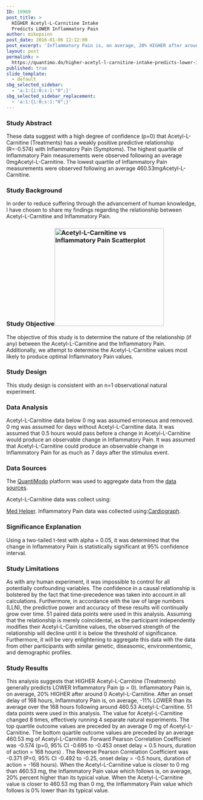 ```yaml
---
ID: 19969
post_title: >
  HIGHER Acetyl-L-Carnitine Intake
  Predicts LOWER Inflammatory Pain
author: mikepsinn
post_date: 2016-01-06 12:12:00
post_excerpt: 'Inflammatory Pain is, on average, 20% HIGHER after around 0 mg Acetyl-L-Carnitine.  Inflammatory Pain is, on average, -11% LOWER after around 460.53 mg Acetyl-L-Carnitine'
layout: post
permalink: >
  https://quantimo.do/higher-acetyl-l-carnitine-intake-predicts-lower-inflammatory-pain/
published: true
slide_template:
  - default
sbg_selected_sidebar:
  - 'a:1:{i:0;s:1:"0";}'
sbg_selected_sidebar_replacement:
  - 'a:1:{i:0;s:1:"0";}'
---
```

### Study Abstract

<p class="ng-binding">
  These data suggest with a high degree of confidence (p=0) that Acetyl-L-Carnitine (Treatments) has a weakly positive predictive relationship (R=-0.574) with Inflammatory Pain (Symptoms). The highest quartile of Inflammatory Pain measurements were observed following an average 0mgAcetyl-L-Carnitine. The lowest quartile of Inflammatory Pain measurements were observed following an average 460.53mgAcetyl-L-Carnitine.
</p>

### Study Background

<p class="ng-binding">
  In order to reduce suffering through the advancement of human knowledge, I have chosen to share my findings regarding the relationship between Acetyl-L-Carnitine and Inflammatory Pain.
</p>

### Study Objective<a href="https://quantimo.do/wp-content/uploads/2016/01/Acetyl-L-Carnitine-vs-Inflammatory-Pain-Scatterplot.png" rel="attachment wp-att-19970"><img class="size-full wp-image-19970 alignright" src="https://quantimo.do/wp-content/uploads/2016/01/Acetyl-L-Carnitine-vs-Inflammatory-Pain-Scatterplot.png" alt="Acetyl-L-Carnitine vs Inflammatory Pain Scatterplot" width="289" height="259" /></a>

<p class="ng-binding">
  The objective of this study is to determine the nature of the relationship (if any) between the Acetyl-L-Carnitine and the Inflammatory Pain. Additionally, we attempt to determine the Acetyl-L-Carnitine values most likely to produce optimal Inflammatory Pain values.
</p>

### Study Design

<p class="ng-binding">
  This study design is consistent with an n=1 observational natural experiment.
</p>

### Data Analysis

<p class="ng-binding">
  Acetyl-L-Carnitine data below 0 mg was assumed erroneous and removed. 0 mg was assumed for days without Acetyl-L-Carnitine data. It was assumed that 0.5 hours would pass before a change in Acetyl-L-Carnitine would produce an observable change in Inflammatory Pain. It was assumed that Acetyl-L-Carnitine could produce an observable change in Inflammatory Pain for as much as 7 days after the stimulus event.
</p>

### Data Sources

<p class="ng-binding">
  The <a href="https://quantimo.do/">QuantiModo</a> platform was used to aggregate data from the <a href="https://quantimo.do/data-sources">data sources</a>.
</p> Acetyl-L-Carnitine data was collect using: 

[Med Helper][1]. Inflammatory Pain data was collected using:[Cardiograph][1]. 
### Significance Explanation

<p class="ng-binding">
  Using a two-tailed t-test with alpha = 0.05, it was determined that the change in Inflammatory Pain is statistically significant at 95% confidence interval.
</p>

### Study Limitations

<p class="ng-binding">
  As with any human experiment, it was impossible to control for all potentially confounding variables. The confidence in a causal relationship is bolstered by the fact that time-precedence was taken into account in all calculations. Furthermore, in accordance with the law of large numbers (LLN), the predictive power and accuracy of these results will continually grow over time. 51 paired data points were used in this analysis. Assuming that the relationship is merely coincidental, as the participant independently modifies their Acetyl-L-Carnitine values, the observed strength of the relationship will decline until it is below the threshold of significance. Furthermore, it will be very enlightening to aggregate this data with the data from other participants with similar genetic, diseasomic, environmentomic, and demographic profiles.
</p>

### Study Results

<p class="ng-binding">
  This analysis suggests that HIGHER Acetyl-L-Carnitine (Treatments) generally predicts LOWER Inflammatory Pain (p = 0). Inflammatory Pain is, on average, 20% HIGHER after around 0 Acetyl-L-Carnitine. After an onset delay of 168 hours, Inflammatory Pain is, on average, -11% LOWER than its average over the 168 hours following around 460.53 Acetyl-L-Carnitine. 51 data points were used in this analysis. The value for Acetyl-L-Carnitine changed 8 times, effectively running 4 separate natural experiments. The top quartile outcome values are preceded by an average 0 mg of Acetyl-L-Carnitine. The bottom quartile outcome values are preceded by an average 460.53 mg of Acetyl-L-Carnitine. Forward Pearson Correlation Coefficient was -0.574 (p=0, 95% CI -0.695 to -0.453 onset delay = 0.5 hours, duration of action = 168 hours) . The Reverse Pearson Correlation Coefficient was -0.371 (P=0, 95% CI -0.492 to -0.25, onset delay = -0.5 hours, duration of action = -168 hours). When the Acetyl-L-Carnitine value is closer to 0 mg than 460.53 mg, the Inflammatory Pain value which follows is, on average, 20% percent higher than its typical value. When the Acetyl-L-Carnitine value is closer to 460.53 mg than 0 mg, the Inflammatory Pain value which follows is 0% lower than its typical value.
</p>

 [1]: https://quantimo.do/data-sources